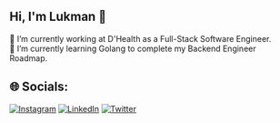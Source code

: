 ## Hi, I'm Lukman 👋

🔭 I’m currently working at D'Health as a Full-Stack Software Engineer.
<br>🌱 I’m currently learning Golang to complete my Backend Engineer Roadmap.

## 🌐 Socials:

[![Instagram](https://img.shields.io/badge/Instagram-%23E4405F.svg?logo=Instagram&logoColor=white)](https://instagram.com/lukmanfreedom)
[![LinkedIn](https://img.shields.io/badge/LinkedIn-%230077B5.svg?logo=linkedin&logoColor=white)](https://linkedin.com/in/lukmanfreedom)
[![Twitter](https://img.shields.io/badge/Twitter-%231DA1F2.svg?logo=Twitter&logoColor=white)](https://twitter.com/lukmanfreedom)
